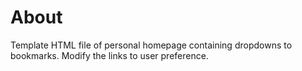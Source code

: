 # About
Template HTML file of personal homepage containing dropdowns to bookmarks. Modify the links to user preference.
